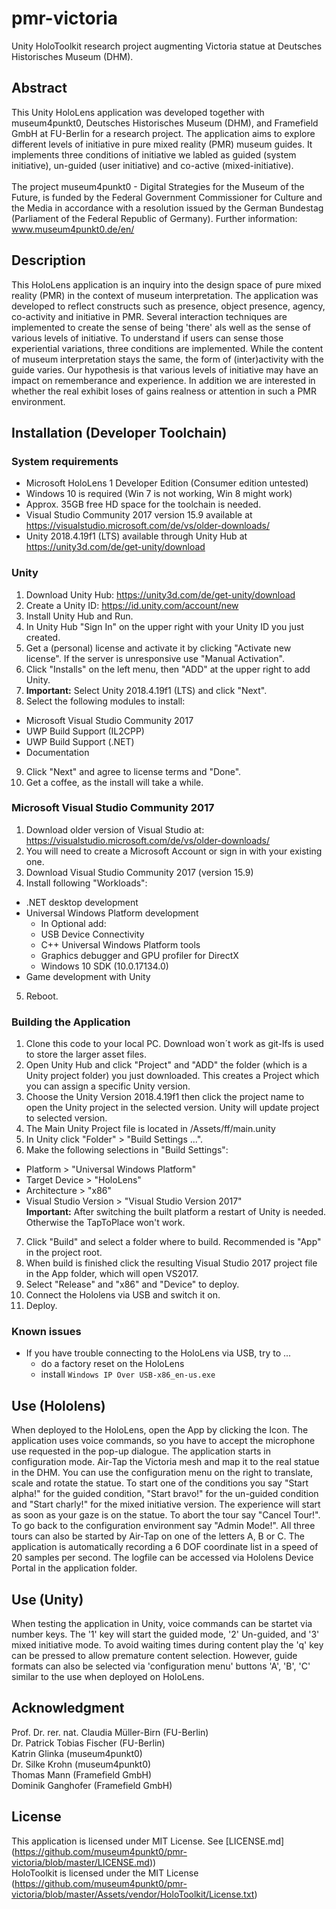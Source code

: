 # pmr-victoria
Unity HoloToolkit research project augmenting Victoria statue at Deutsches Historisches Museum (DHM).

## Abstract
This Unity HoloLens application was developed together with museum4punkt0, Deutsches Historisches Museum (DHM), and Framefield GmbH at FU-Berlin for a research project. The application aims to explore different levels of initiative in pure mixed reality (PMR) museum guides. It implements three conditions of initiative we labled as guided (system initiative), un-guided (user initiative) and co-active (mixed-initiative).
<br><br>The project museum4punkt0 - Digital Strategies for the Museum of the Future, is funded by the Federal Government Commissioner for Culture and the Media in accordance with a resolution issued by the German Bundestag (Parliament of the Federal Republic of Germany). Further information: www.museum4punkt0.de/en/  

## Description
This HoloLens application is an inquiry into the design space of pure mixed reality (PMR) in the context of museum interpretation. The application was developed to reflect constructs such as presence, object presence, agency, co-activity and initiative in PMR. Several interaction techniques are implemented to create the sense of being 'there' als well as the sense of various levels of initiative. To understand if users can sense those experiential variations, three conditions are implemented. While the content of museum interpretation stays the same, the form of (inter)activity with the guide varies. Our hypothesis is that various levels of initiative may have an impact on rememberance and experience. In addition we are interested in whether the real exhibit loses of gains realness or attention in such a PMR environment.  

## Installation (Developer Toolchain)

### System requirements
- Microsoft HoloLens 1 Developer Edition (Consumer edition untested)
- Windows 10 is required (Win 7 is not working, Win 8 might work)
- Approx. 35GB free HD space for the toolchain is needed.
- Visual Studio Community 2017 version 15.9 available at https://visualstudio.microsoft.com/de/vs/older-downloads/
- Unity 2018.4.19f1 (LTS) available through Unity Hub at https://unity3d.com/de/get-unity/download

### Unity
1. Download Unity Hub: https://unity3d.com/de/get-unity/download
2. Create a Unity ID: https://id.unity.com/account/new
3. Install Unity Hub and Run.
4. In Unity Hub "Sign In" on the upper right with your Unity ID you just created.
5. Get a (personal) license and activate it by clicking "Activate new license". If the server is unresponsive use "Manual Activation".
6. Click "Installs" on the left menu, then "ADD" at the upper right to add Unity.
7. <b>Important:</b> Select Unity 2018.4.19f1 (LTS) and click "Next".
8. Select the following modules to install:
  - Microsoft Visual Studio Community 2017
  - UWP Build Support (IL2CPP)
  - UWP Build Support (.NET)
  - Documentation
 9. Click "Next" and agree to license terms and "Done".
 10. Get a coffee, as the install will take a while.

### Microsoft Visual Studio Community 2017
1. Download older version of Visual Studio at: https://visualstudio.microsoft.com/de/vs/older-downloads/
2. You will need to create a Microsoft Account or sign in with your existing one.
3. Download Visual Studio Community 2017 (version 15.9)
4. Install following "Workloads":
  - .NET desktop development
  - Universal Windows Platform development
    - In Optional add: 
    - USB Device Connectivity
    - C++ Universal Windows Platform tools
    - Graphics debugger and GPU profiler for DirectX
    - Windows 10 SDK (10.0.17134.0)
  - Game development with Unity
5. Reboot.

### Building the Application
1. Clone this code to your local PC. Download won´t work as git-lfs is used to store the larger asset files.
2. Open Unity Hub and click "Project" and "ADD" the folder (which is a Unity project folder) you just downloaded. This creates a Project which you can assign a specific Unity version.
3. Choose the Unity Version 2018.4.19f1 then click the project name to open the Unity project in the selected version. Unity will update project to selected version.
4. The Main Unity Project file is located in /Assets/ff/main.unity
5. In Unity click "Folder" > "Build Settings ...".
6. Make the following selections in "Build Settings":
  - Platform > "Universal Windows Platform"
  - Target Device > "HoloLens"
  - Architecture > "x86"
  - Visual Studio Version > "Visual Studio Version 2017"<br>
  <b>Important:</b> After switching the built platform a restart of Unity is needed. Otherwise the TapToPlace won't work.
7. Click "Build" and select a folder where to build. Recommended is "App" in the project root.
8. When build is finished click the resulting Visual Studio 2017 project file in the App folder, which will open VS2017.
9. Select "Release" and "x86" and "Device" to deploy.
10. Connect the Hololens via USB and switch it on.
11. Deploy.

### Known issues
- If you have trouble connecting to the HoloLens via USB, try to ...
  - do a factory reset on the HoloLens
  - install `Windows IP Over USB-x86_en-us.exe`

## Use (Hololens)
When deployed to the HoloLens, open the App by clicking the Icon. The application uses voice commands, so you have to accept the microphone use requested in the pop-up dialogue. The application starts in configuration mode. Air-Tap the Victoria mesh and map it to the real statue in the DHM. You can use the configuration menu on the right to translate, scale and rotate the statue. To start one of the conditions you say "Start alpha!" for the guided condition, "Start bravo!" for the un-guided condition and "Start charly!" for the mixed initiative version. The experience will start as soon as your gaze is on the statue. To abort the tour say "Cancel Tour!". To go back to the configuration environment say "Admin Mode!". All three tours can also be started by Air-Tap on one of the letters A, B or C.
The application is automatically recording a 6 DOF coordinate list in a speed of 20 samples per second. The logfile can be accessed via Hololens Device Portal in the application folder.

## Use (Unity)
When testing the application in Unity, voice commands can be startet via number keys. The '1' key will start the guided mode, '2' Un-guided, and '3' mixed initiative mode. To avoid waiting times during content play the 'q' key can be pressed to allow premature content selection. However, guide formats can also be selected via 'configuration menu' buttons 'A', 'B', 'C' similar to the use when deployed on HoloLens.

## Acknowledgment
Prof. Dr. rer. nat. Claudia Müller-Birn (FU-Berlin)<br>
Dr. Patrick Tobias Fischer (FU-Berlin)<br>
Katrin Glinka (museum4punkt0)<br>
Dr. Silke Krohn (museum4punkt0)<br>
Thomas Mann (Framefield GmbH)<br>
Dominik Ganghofer (Framefield GmbH)<br>

## License
This application is licensed under MIT License. See [LICENSE.md] (https://github.com/museum4punkt0/pmr-victoria/blob/master/LICENSE.md))<br>
HoloToolkit is licensed under the MIT License (https://github.com/museum4punkt0/pmr-victoria/blob/master/Assets/vendor/HoloToolkit/License.txt)
